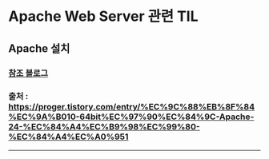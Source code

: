 # Apache Web Server 관련 TIL
## Apache 설치 <br>
### <a href="https://proger.tistory.com/entry/%EC%9C%88%EB%8F%84%EC%9A%B010-64bit%EC%97%90%EC%84%9C-Apache-24-%EC%84%A4%EC%B9%98%EC%99%80-%EC%84%A4%EC%A0%951" title="apache setup">참조 블로그</a> <br>
### 출처 : https://proger.tistory.com/entry/%EC%9C%88%EB%8F%84%EC%9A%B010-64bit%EC%97%90%EC%84%9C-Apache-24-%EC%84%A4%EC%B9%98%EC%99%80-%EC%84%A4%EC%A0%951 <br>
<hr>


